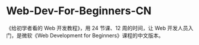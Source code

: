 # Web-Dev-For-Beginners-CN
《给初学者看的 Web 开发教程》，用 24 节课、12 周的时间，让 Web 开发人员入门，是微软《Web Development for Beginners》课程的中文版本。
